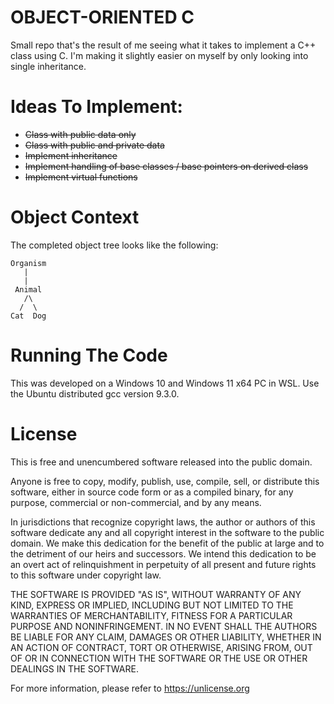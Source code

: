 OBJECT-ORIENTED C
=================
Small repo that's the result of me seeing what it takes to implement a C++
class using C. I'm making it slightly easier on myself by only looking into
single inheritance.

# Ideas To Implement:
* ~~Class with public data only~~
* ~~Class with public and private data~~
* ~~Implement inheritance~~
* ~~Implement handling of base classes / base pointers on derived class~~
* ~~Implement virtual functions~~

# Object Context
The completed object tree looks like the following:

```
Organism
   |
   |
 Animal
   /\
  /  \
Cat  Dog
```

# Running The Code
This was developed on a Windows 10 and Windows 11 x64 PC in WSL. Use the
Ubuntu distributed gcc version 9.3.0.

# License
This is free and unencumbered software released into the public domain.

Anyone is free to copy, modify, publish, use, compile, sell, or
distribute this software, either in source code form or as a compiled
binary, for any purpose, commercial or non-commercial, and by any
means.

In jurisdictions that recognize copyright laws, the author or authors
of this software dedicate any and all copyright interest in the
software to the public domain. We make this dedication for the benefit
of the public at large and to the detriment of our heirs and
successors. We intend this dedication to be an overt act of
relinquishment in perpetuity of all present and future rights to this
software under copyright law.

THE SOFTWARE IS PROVIDED "AS IS", WITHOUT WARRANTY OF ANY KIND,
EXPRESS OR IMPLIED, INCLUDING BUT NOT LIMITED TO THE WARRANTIES OF
MERCHANTABILITY, FITNESS FOR A PARTICULAR PURPOSE AND NONINFRINGEMENT.
IN NO EVENT SHALL THE AUTHORS BE LIABLE FOR ANY CLAIM, DAMAGES OR
OTHER LIABILITY, WHETHER IN AN ACTION OF CONTRACT, TORT OR OTHERWISE,
ARISING FROM, OUT OF OR IN CONNECTION WITH THE SOFTWARE OR THE USE OR
OTHER DEALINGS IN THE SOFTWARE.

For more information, please refer to <https://unlicense.org>
